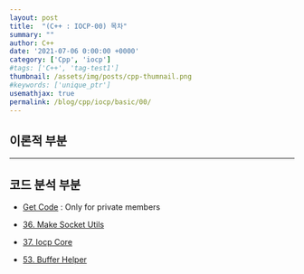 ```yaml
---
layout: post
title:  "(C++ : IOCP-00) 목차"
summary: ""
author: C++
date: '2021-07-06 0:00:00 +0000'
category: ['Cpp', 'iocp']
#tags: ['C++', 'tag-test1']
thumbnail: /assets/img/posts/cpp-thumnail.png
#keywords: ['unique_ptr']
usemathjax: true
permalink: /blog/cpp/iocp/basic/00/
---
```


## 이론적 부분

---

## 코드 분석 부분

* [Get Code](https://github.com/EasyCoding-7/IOCP-Example) : Only for private members

* [36. Make Socket Utils](https://github.com/EasyCoding-7/IOCP-Example/tree/master/36.Socket%20Utils)
* [37. Iocp Core](https://github.com/EasyCoding-7/IOCP-Example/tree/master/37.IocpCore)
* [53. Buffer Helper](https://github.com/EasyCoding-7/IOCP-Example/tree/master/53.Buffer%20Helpers)